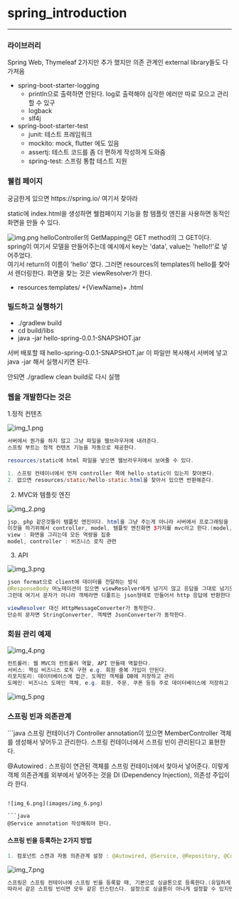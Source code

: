 # spring_introduction

---

<h3>라이브러리</h3>

Spring Web, Thymeleaf 2가지만 추가 했지만 의존 관계인 external library들도 다 가져옴
<br>
- spring-boot-starter-logging
    - println으로 출력하면 안된다. log로 출력해야 심각한 에러만 따로 모으고 관리할 수 있구
    - logback
    - slf4j
- spring-boot-starter-test
  - junit: 테스트 프레임워크
  - mockito: mock, flutter 에도 있음
  - assertj: 테스트 코드를 좀 더 편하게 작성하게 도와줌
  - spring-test: 스프링 통합 테스트 지원



<h3>웰컴 페이지</h3>
궁금한게 있으면 https://spring.io/ 여기서 찾아라

static에 index.html을 생성하면 웰컴페이지 기능을 함
템플릿 엔진을 사용하면 동적인 화면을 만들 수 있다.

![img.png](images/img.png)
helloController의 GetMapping은 GET method의 그 GET이다.
spring이 여기서 모델을 만들어주는데 예시에서 key는 'data', value는 'hello!!'로 넣어주었다.
<br>
여기서 return의 이름이 'hello' 였다. 그러면 resources의 templates의 hello를 찾아서 렌더링한다.
화면을 찾는 것은 viewResolver가 한다.
- resources:templates/ +{ViewName}+ .html



<h3>빌드하고 실행하기</h3>

- ./gradlew build 
- cd build/libs 
- java -jar hello-spring-0.0.1-SNAPSHOT.jar

서버 배포할 때 hello-spring-0.0.1-SNAPSHOT.jar 이 파일만 복사해서 서버에 넣고 java -jar 해서 실행시키면 된다. 

안되면 ./gradlew clean build로 다시 실행


<h3>웹을 개발한다는 것은</h3>

1.정적 컨텐츠

![img_1.png](images/img_1.png)

```java
서버에서 뭔가를 하지 않고 그냥 파일을 웹브라우저에 내려준다.
스프링 부트는 정적 컨텐츠 기능을 자동으로 제공한다.

resources/static에 html 파일을 넣으면 웹브라우저에서 보여줄 수 있다.

1. 스프링 컨테이너에서 먼저 controller 쪽에 hello-static이 있는지 찾아본다.
2. 없으면 resources/static/hello-static.html을 찾아서 있으면 반환해준다.
```

2. MVC와 템플릿 엔진

![img_2.png](images/img_2.png)

```java
jsp, php 같은것들이 템플릿 엔진이다. html을 그냥 주는게 아니라 서버에서 프로그래밍을 해서 html을 동적으로 변경해서 내려준다.
이것을 하기위해서 controller, model, 템플릿 엔진화면 3가지를 mvc라고 한다.(model, view, controller)
view : 화면을 그리는데 모든 역량을 집중
model, controller : 비즈니스 로직 관련

```

3. API

![img_3.png](images/img_3.png)

```java
json format으로 client에 데이터를 전달하는 방식
@ResponseBody 어노테이션이 있으면 viewResolver에게 넘기지 않고 응답을 그대로 넘기도록 동작한다.
그런데 여기서 문자가 아니라 객체라면 디폴트는 json형태로 만들어서 http 응답에 반환한다.

viewResolver 대신 HttpMessageConverter가 동작한다.
단순히 문자면 StringConverter, 객체면 JsonConverter가 동작한다.
```



<h3>회원 관리 예제</h3>

![img_4.png](images/img_4.png)

```java
컨트롤러: 웹 MVC의 컨트롤러 역할, API 만들때 역할한다. 
서비스: 핵심 비즈니스 로직 구현 e.g. 회원 중복 가입이 안된다.
리포지토리: 데이터베이스에 접근, 도메인 객체를 DB에 저장하고 관리
도메인: 비즈니스 도메인 객체, e.g. 회원, 주문, 쿠폰 등등 주로 데이터베이스에 저장하고 관리됨
```

![img_5.png](images/img_5.png)



<h3>스프링 빈과 의존관계</h3>
```java
스프링 컨테이너가 Controller annotation이 있으면 MemberController 객체를 생성해서 넣어두고 관리한다.
스프링 컨테이너에서 스프링 빈이 관리된다고 표현한다.

@Autowired : 스프링이 연관된 객체를 스프링 컨테이너에서 찾아서 넣어준다. 이렇게 객체 의존관계를 외부에서 넣어주는 것을 DI (Dependency Injection), 의존성 주입이라 한다.
```

![img_6.png](images/img_6.png)

```java
@Service annotation 작성해줘야 한다.
```

<h4>스프링 빈을 등록하는 2가지 방법</h4>

```java
1. 컴포넌트 스캔과 자동 의존관계 설정 : @Autowired, @Service, @Repository, @Controller annotation 붙이기
```

![img_7.png](images/img_7.png)

```java
스프링은 스프링 컨테이너에 스프링 빈을 등록할 때, 기본으로 싱글톤으로 등록한다.(유일하게 하나만 등록해서 공유한다)
따라서 같은 스프링 빈이면 모두 같은 인스턴스다. 설정으로 싱글톤이 아니게 설정할 수 있지만, 특별한 경우를 제외하면 대부분 싱글톤을 사용한다.
```